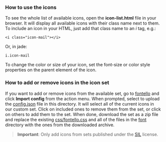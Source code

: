 ### How to use the icons

To see the whole list of available icons, open the **icon-list.html** file in your browser. It
will display all available icons with their class name next to them. To include an icon in your
HTML, just add that class name to an *i* tag, e.g.:

    <i class="icon-mail"></i>

Or, in jade:

    i.icon-mail

To change the color or size of your icon, set the font-size or color style properties on the
parent element of the icon.

### How to add or remove icons in the icon set

If you want to add or remove icons from the available set, go to [fontello](http://fontello.com)
and click **Import config** from the action menu. When prompted, select to upload the
[config.json](config.json) file in this directory. It will select all of the current icons in
our custom set. Click on included ones to remove them from the set, or click on others to add
them to the set. When done, download the set as a zip file and replace the existing
[css/fontello.css](css/fontello.css) and all of the files in the [font](font) directory with
the ones from the downloaded archive.

> **Important**: Only add icons from sets published under the [SIL](http://scripts.sil.org/OFL)
license.

